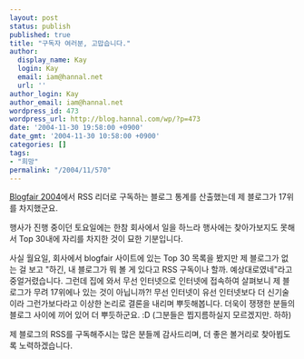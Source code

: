 ```yaml
---
layout: post
status: publish
published: true
title: "구독자 여러분, 고맙습니다."
author:
  display_name: Kay
  login: Kay
  email: iam@hannal.net
  url: ''
author_login: Kay
author_email: iam@hannal.net
wordpress_id: 473
wordpress_url: http://blog.hannal.com/wp/?p=473
date: '2004-11-30 19:58:00 +0900'
date_gmt: '2004-11-30 10:58:00 +0900'
categories: []
tags:
- "희망"
permalink: "/2004/11/570"
---
```

<p><a href="http://www.blog2004.org/blog/index.php?pl=46">Blogfair 2004</a>에서 RSS 리더로 구독하는 블로그 통계를 산출했는데 제 블로그가 17위를 차지했군요.</p>
<p>행사가 진행 중이던 토요일에는 한참 회사에서 일을 하느라 행사에는 찾아가보지도 못해서 Top 30내에 자리를 차지한 것이 묘한 기분입니다.</p>
<p>사실 월요일, 회사에서 blogfair 사이트에 있는 Top 30 목록을 봤지만 제 블로그가 없는 걸 보고 "하긴, 내 블로그가 뭐 볼 게 있다고 RSS 구독이나 할까. 예상대로였네"라고 중얼거렸습니다. 그런데 집에 와서 무선 인터넷으로 인터넷에 접속하여 살펴보니 제 블로그가 무려 17위에나 있는 것이 아닙니까?! 무선 인터넷이 유선 인터넷보다 더 신기술이라 그런가보다라고 이상한 논리로 결론을 내리며 뿌듯해봅니다. 더욱이 쟁쟁한 분들의 블로그 사이에 끼어 있어 더 뿌듯하군요. :D (그분들은 찝지름하실지 모르겠지만. 하하)</p>
<p>제 블로그의 RSS를 구독해주시는 많은 분들께 감사드리며, 더 좋은 볼거리로 찾아뵙도록 노력하겠습니다.</p>
